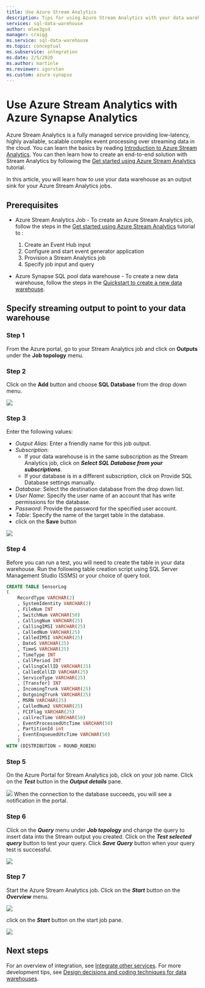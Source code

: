 ```yaml
---
title: Use Azure Stream Analytics
description: Tips for using Azure Stream Analytics with your data warehouse in Azure Synapse for developing real-time solutions.
services: sql-data-warehouse
author: mlee3gsd 
manager: craigg
ms.service: sql-data-warehouse
ms.topic: conceptual
ms.subservice: integration
ms.date: 2/5/2020
ms.author: martinle
ms.reviewer: igorstan
ms.custom: azure-synapse
---
```


# Use Azure Stream Analytics with Azure Synapse Analytics

Azure Stream Analytics is a fully managed service providing low-latency, highly available, scalable complex event processing over streaming data in the cloud. You can learn the basics by reading [Introduction to Azure Stream Analytics](../stream-analytics/stream-analytics-introduction.md). You can then learn how to create an end-to-end solution with Stream Analytics by following the [Get started using Azure Stream Analytics](../stream-analytics/stream-analytics-real-time-fraud-detection.md) tutorial.

In this article, you will learn how to use your data warehouse as an output sink for your Azure Stream Analytics jobs.

## Prerequisites

* Azure Stream Analytics Job - To create an Azure Stream Analytics job, follow the steps in the [Get started using Azure Stream Analytics](../stream-analytics/stream-analytics-real-time-fraud-detection.md) tutorial to :  

    1. Create an Event Hub input
    2. Configure and start event generator application
    3. Provision a Stream Analytics job
    4. Specify job input and query
* Azure Synapse SQL pool data warehouse - To create a new data warehouse, follow the steps in the [Quickstart to create a new data warehouse](https://docs.microsoft.com/azure/sql-data-warehouse/create-data-warehouse-portal).

## Specify streaming output to point to your data warehouse

### Step 1

From the Azure portal, go to your Stream Analytics job and click on **Outputs** under the **Job topology** menu.

### Step 2

Click on the **Add** button and choose **SQL Database** from the drop down menu.

![](./media/sql-data-warehouse-integrate-azure-stream-analytics/sqlpool-asaoutput.png)

### Step 3

Enter the following values:

* *Output Alias*: Enter a friendly name for this job output.
* *Subscription*:
  * If your data warehouse is in the same subscription as the Stream Analytics job, click on ***Select SQL Database from your subscriptions***.
  * If your database is in a different subscription, click on Provide SQL Database settings manually.
* *Database*: Select the destination database from the drop down list.
* *User Name*: Specify the user name of an account that has write permissions for the database.
* *Password*: Provide the password for the specified user account.
* *Table*: Specify the name of the target table in the database.
* click on the **Save** button

![](./media/sql-data-warehouse-integrate-azure-stream-analytics/sqlpool-asaoutputdbsettings.png)

### Step 4

Before you can run a test, you will need to create the table in your data warehouse.  Run the following table creation script using SQL Server Management Studio (SSMS) or your choice of query tool.

```sql
CREATE TABLE SensorLog
(
	RecordType VARCHAR(2)
	, SystemIdentity VARCHAR(2)
	, FileNum INT
	, SwitchNum VARCHAR(50)
	, CallingNum VARCHAR(25)
	, CallingIMSI VARCHAR(25)
	, CalledNum VARCHAR(25)
	, CalledIMSI VARCHAR(25)
	, DateS VARCHAR(25)
	, TimeS VARCHAR(25)
	, TimeType INT
	, CallPeriod INT
	, CallingCellID VARCHAR(25)
	, CalledCellID VARCHAR(25)
	, ServiceType VARCHAR(25)
	, [Transfer] INT
	, IncomingTrunk VARCHAR(25)
	, OutgoingTrunk VARCHAR(25)
	, MSRN VARCHAR(25)
	, CalledNum2 VARCHAR(25)
	, FCIFlag VARCHAR(25)
	, callrecTime VARCHAR(50)
	, EventProcessedUtcTime VARCHAR(50)
	, PartitionId int
	, EventEnqueuedUtcTime VARCHAR(50)
	)
WITH (DISTRIBUTION = ROUND_ROBIN)
```

### Step 5

On the Azure Portal for Stream Analytics job, click on your job name.  Click on the ***Test*** button in the ***Output details*** pane.

![](./media/sql-data-warehouse-integrate-azure-stream-analytics/sqlpool-asatest.png)
When the connection to the database succeeds, you will see a notification in the portal.

### Step 6

Click on the ***Query*** menu under ***Job topology*** and change the query to insert data into the Stream output you created.  Click on the ***Test selected query*** button to test your query.  Click ***Save Query*** button when your query test is successful.

![](./media/sql-data-warehouse-integrate-azure-stream-analytics/sqlpool-asaquery.png)

### Step 7

Start the Azure Stream Analytics job.  Click on the ***Start*** button on the ***Overview*** menu.

![](./media/sql-data-warehouse-integrate-azure-stream-analytics/sqlpool-asastart.png)

click on the ***Start*** button on the start job pane.

![](./media/sql-data-warehouse-integrate-azure-stream-analytics/sqlpool-asastartconfirm.png)

## Next steps

For an overview of integration, see [Integrate other services](sql-data-warehouse-overview-integrate.md).
For more development tips, see [ Design decisions and coding techniques for data warehouses](sql-data-warehouse-overview-develop.md).
